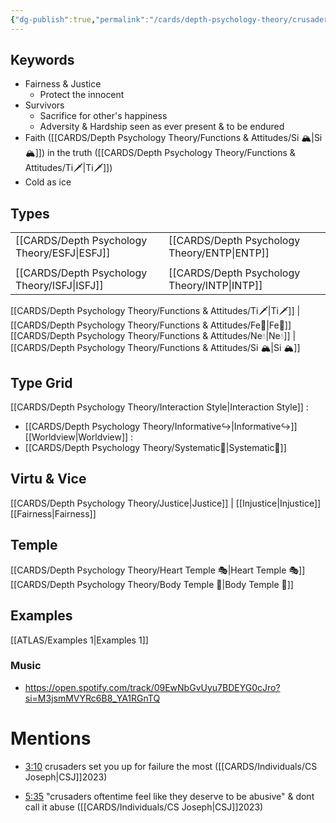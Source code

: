 ```yaml
---
{"dg-publish":true,"permalink":"/cards/depth-psychology-theory/crusader/","noteIcon":"","created":"2023-01-04T21:24:57.397+01:00","updated":"2023-04-21T14:25:45.302+02:00"}
---
```



## Keywords
- Fairness & Justice
	-  Protect the innocent
- Survivors
	- Sacrifice for other's happiness
	- Adversity & Hardship seen as ever present & to be endured
- Faith ([[CARDS/Depth Psychology Theory/Functions & Attitudes/Si 🏔️\|Si 🏔️]]) in the truth ([[CARDS/Depth Psychology Theory/Functions & Attitudes/Ti🗡️\|Ti🗡️]])
- Cold as ice

## Types 

|  |  |      |  |
|:---------------|:-----------|:---------------|:---------------|
| [[CARDS/Depth Psychology Theory/ESFJ\|ESFJ]]       |  | [[CARDS/Depth Psychology Theory/ENTP\|ENTP]]&nbsp; |        |
|       |  |     |      |
| [[CARDS/Depth Psychology Theory/ISFJ\|ISFJ]]&nbsp; |   |  [[CARDS/Depth Psychology Theory/INTP\|INTP]]      |        |  

[[CARDS/Depth Psychology Theory/Functions & Attitudes/Ti🗡️\|Ti🗡️]] | [[CARDS/Depth Psychology Theory/Functions & Attitudes/Fe💉\|Fe💉]] 
[[CARDS/Depth Psychology Theory/Functions & Attitudes/Ne💧\|Ne💧]] | [[CARDS/Depth Psychology Theory/Functions & Attitudes/Si 🏔️\|Si 🏔️]]

## Type Grid
[[CARDS/Depth Psychology Theory/Interaction Style\|Interaction Style]] : 
- [[CARDS/Depth Psychology Theory/Informative↪️\|Informative↪️]]
[[Worldview\|Worldview]] : 
- [[CARDS/Depth Psychology Theory/Systematic🔧\|Systematic🔧]]

## Virtu & Vice
[[CARDS/Depth Psychology Theory/Justice\|Justice]] | [[Injustice\|Injustice]]
[[Fairness\|Fairness]] 

## Temple 
[[CARDS/Depth Psychology Theory/Heart Temple 🎭\|Heart Temple 🎭]]
[[CARDS/Depth Psychology Theory/Body Temple 🌳\|Body Temple 🌳]]

## Examples 
[[ATLAS/Examples 1\|Examples 1]] 

### Music 
- https://open.spotify.com/track/09EwNbGvUyu7BDEYG0cJro?si=M3jsmMVYRc6B8_YA1RGnTQ

# Mentions 


<div class="transclusion internal-embed is-loaded"><div class="markdown-embed">



- [3:10](https://www.youtube.com/watch?v=keNewFwXxM8&t=190s) crusaders set you up for failure the most ([[CARDS/Individuals/CS Joseph\|CSJ]]2023) 

</div></div>


<div class="transclusion internal-embed is-loaded"><div class="markdown-embed">



- [5:35](https://www.youtube.com/watch?v=keNewFwXxM8&t=335s) "crusaders oftentime feel like they deserve to be abusive" & dont call it abuse ([[CARDS/Individuals/CS Joseph\|CSJ]]2023) 

</div></div>

